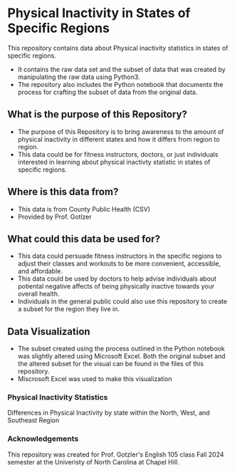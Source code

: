 # Physical Inactivity in States of Specific Regions

This repository contains data about Physical inactivity statistics in states of specific regions.

- It contains the raw data set and the subset of data that was created by manipulating the raw data using Python3.
- The repository also includes the Python notebook that documents the process for crafting the subset of data from the original data.

## What is the purpose of this Repository?

- The purpose of this Repository is to bring awareness to the amount of physical inactivity in different states and how it differs from region to region.
- This data could be for fitness instructors, doctors, or just individuals interested in learning about physical inactivty statistic in states of specific regions.

## Where is this data from?

- This data is from County Public Health (CSV)
- Provided by Prof. Gotlzer

## What could this data be used for?

- This data could persuade fitness instructors in the specific regions to adjust their classes and workouts to be more convenient, accessible, and affordable.
- This data could be used by doctors to help advise individuals about potiental negative affects of being physically inactive towards your overall health.
- Individuals in the general public could also use this repository to create a subset for the region they live in.

## Data Visualization

- The subset created using the process outlined in the Python notebook was slightly altered using Microsoft Excel. Both the original subset and the altered subset for the visual can be found in the files of this repository.
- Miscrosoft Excel was used to make this visualization

### Physical Inactivity Statistics
Differences in Physical Inactivity by state within the North, West, and Southeast Region

### Acknowledgements
This repository was created for Prof. Gotzler's English 105 class Fall 2024 semester at the Univeristy of North Carolina at Chapel Hill.
